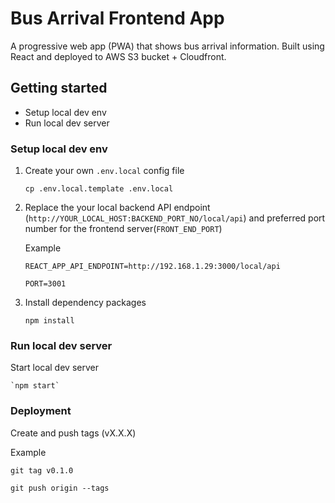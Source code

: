 # Bus Arrival Frontend App
A progressive web app (PWA) that shows bus arrival information. Built using React and deployed to AWS S3 bucket + Cloudfront.

## Getting started
- Setup local dev env
- Run local dev server

### Setup local dev env

1. Create your own `.env.local` config file

    `cp .env.local.template .env.local`

2. Replace the your local backend API endpoint (`http://YOUR_LOCAL_HOST:BACKEND_PORT_NO/local/api`) and preferred port number for the frontend server(`FRONT_END_PORT`)

    Example

    `REACT_APP_API_ENDPOINT=http://192.168.1.29:3000/local/api`

    `PORT=3001`

3. Install dependency packages

    `npm install`

### Run local dev server

  Start local dev server
    
    `npm start`

### Deployment

  Create and push tags (vX.X.X)

  Example

  `git tag v0.1.0`

  `git push origin --tags`
